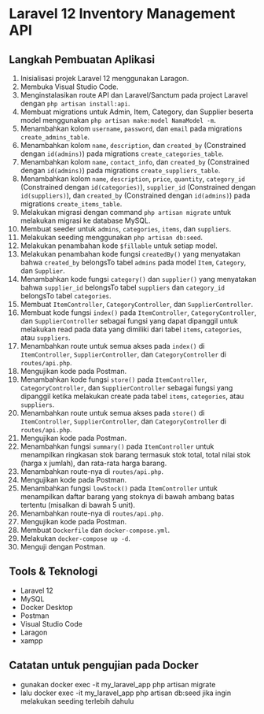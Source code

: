 # Laravel 12 Inventory Management API

## Langkah Pembuatan Aplikasi

1. Inisialisasi projek Laravel 12 menggunakan Laragon.
2. Membuka Visual Studio Code.
3. Menginstalasikan route API dan Laravel/Sanctum pada project Laravel dengan `php artisan install:api`.
4. Membuat migrations untuk Admin, Item, Category, dan Supplier beserta model menggunakan `php artisan make:model NamaModel -m`.
5. Menambahkan kolom `username`, `password`, dan `email` pada migrations `create_admins_table`.
6. Menambahkan kolom `name`, `description`, dan `created_by` (Constrained dengan `id(admins)`) pada migrations `create_categories_table`.
7. Menambahkan kolom `name`, `contact_info`, dan `created_by` (Constrained dengan `id(admins)`) pada migrations `create_suppliers_table`.
8. Menambahkan kolom `name`, `description`, `price`, `quantity`, `category_id` (Constrained dengan `id(categories)`), `supplier_id` (Constrained dengan `id(suppliers)`), dan `created_by` (Constrained dengan `id(admins)`) pada migrations `create_items_table`.
9. Melakukan migrasi dengan command `php artisan migrate` untuk melakukan migrasi ke database MySQL.
10. Membuat seeder untuk `admins`, `categories`, `items`, dan `suppliers`.
11. Melakukan seeding menggunakan `php artisan db:seed`.
12. Melakukan penambahan kode `$fillable` untuk setiap model.
13. Melakukan penambahan kode fungsi `createdBy()` yang menyatakan bahwa `created_by` belongsTo tabel `admins` pada model `Item`, `Category`, dan `Supplier`.
14. Menambahkan kode fungsi `category()` dan `supplier()` yang menyatakan bahwa `supplier_id` belongsTo tabel `suppliers` dan `category_id` belongsTo tabel `categories`.
15. Membuat `ItemController`, `CategoryController`, dan `SupplierController`.
16. Membuat kode fungsi `index()` pada `ItemController`, `CategoryController`, dan `SupplierController` sebagai fungsi yang dapat dipanggil untuk melakukan read pada data yang dimiliki dari tabel `items`, `categories`, atau `suppliers`.
17. Menambahkan route untuk semua akses pada `index()` di `ItemController`, `SupplierController`, dan `CategoryController` di `routes/api.php`.
18. Mengujikan kode pada Postman.
19. Menambahkan kode fungsi `store()` pada `ItemController`, `CategoryController`, dan `SupplierController` sebagai fungsi yang dipanggil ketika melakukan create pada tabel `items`, `categories`, atau `suppliers`.
20. Menambahkan route untuk semua akses pada `store()` di `ItemController`, `SupplierController`, dan `CategoryController` di `routes/api.php`.
21. Mengujikan kode pada Postman.
22. Menambahkan fungsi `summary()` pada `ItemController` untuk menampilkan ringkasan stok barang termasuk stok total, total nilai stok (harga x jumlah), dan rata-rata harga barang.
23. Menambahkan route-nya di `routes/api.php`.
24. Mengujikan kode pada Postman.
25. Menambahkan fungsi `lowStock()` pada `ItemController` untuk menampilkan daftar barang yang stoknya di bawah ambang batas tertentu (misalkan di bawah 5 unit).
26. Menambahkan route-nya di `routes/api.php`.
27. Mengujikan kode pada Postman.
28. Membuat `Dockerfile` dan `docker-compose.yml`.
29. Melakukan `docker-compose up -d`.
30. Menguji dengan Postman.

## Tools & Teknologi

- Laravel 12
- MySQL
- Docker Desktop
- Postman
- Visual Studio Code
- Laragon
- xampp

## Catatan untuk pengujian pada Docker

- gunakan docker exec -it my_laravel_app php artisan migrate
- lalu docker exec -it my_laravel_app php artisan db:seed jika ingin melakukan seeding terlebih dahulu
